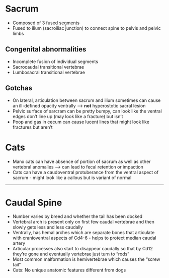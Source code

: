 
# Sacrum
* Composed of 3 fused segments
* Fused to ilium (sacroiliac junction) to connect spine to pelvis and pelvic limbs

## Congenital abnormalities
* Incomplete fusion of individual segments
* Sacrocaudal transitional vertebrae
* Lumbosacral transitional vertebrae

## Gotchas
* On lateral, articulation between sacrum and ilium sometimes can cause an ill-defined opacity ventrally --> **not** hyperostotic sacral lesion
* Pelvic surface of sarcram can be pretty bumpy, can look like the ventral edges don’t line up (may look like a fracture) but isn’t
* Poop and gas in cecum can cause lucent lines that might look like fractures but aren’t

# Cats
* Manx cats can have absence of portion of sacrum as well as other vertebral anomalies --> can lead to fecal retention or impaction
* Cats can have a caudoventral protuberance from the ventral aspect of sacrum - might look like a callous but is variant of normal

---

# Caudal Spine
* Number varies by breed and whether the tail has been docked
* Vertebral arch is present only on first few caudal vertebrae and then slowly gets less and less caudally
* Ventrally, has hemal arches which are separate bones that articulate with cranioventral aspects of Cd4-6 - helps to protect median caudal artery
* Articular processes also start to disappear caudally so that by Cd12 they’re gone and eventually vertebrae just turn to “rods”
* Most common malformation is hemivertebrae which causes the “screw tail”
* Cats: No unique anatomic features different from dogs